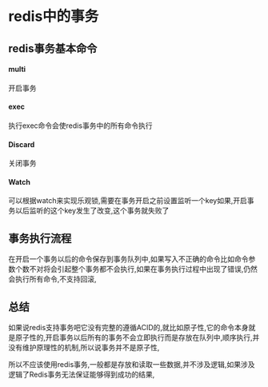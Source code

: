 # redis中的事务

## redis事务基本命令

#### multi

开启事务

#### exec

执行exec命令会使redis事务中的所有命令执行

#### Discard

关闭事务

#### Watch

可以根据watch来实现乐观锁,需要在事务开启之前设置监听一个key如果,开启事务以后监听的这个key发生了改变,这个事务就失败了



## 事务执行流程

在开启一个事务以后的命令保存到事务队列中,如果写入不正确的命令比如命令参数个数不对将会引起整个事务都不会执行,如果在事务执行过程中出现了错误,仍然会执行所有命令,不支持回滚,



## 总结



如果说redis支持事务吧它没有完整的遵循ACID的,就比如原子性,它的命令本身就是原子性的,开启事务以后所有的事务不会立即执行而是存放在队列中,顺序执行,并没有维护原理性的机制,所以说事务并不是原子性,

所以不应该使用redis事务,一般都是存放和读取一些数据,并不涉及逻辑,如果涉及逻辑了Redis事务无法保证能够得到成功的结果,







